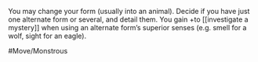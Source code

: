 You may change your form (usually into an animal). Decide if you have just one alternate form or several, and detail them. You gain +to [[investigate a mystery]] when using an alternate form’s superior senses (e.g. smell for a wolf, sight for an eagle).

 #Move/Monstrous 